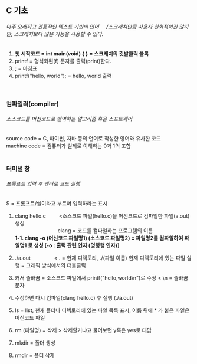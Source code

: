 ## C 기초   
###### *아주 오래되고 전통적인 텍스트 기반의 언어 &nbsp;&nbsp;&nbsp; /스크래치만큼 사용자 친화적이진 않지만, 스크래치보다 많은 기능을 사용할 수 있다.*   
1. **첫 시작코드 = int main(void) { } = 스크래치의 깃발클릭 블록** 
2. printf = 형식화된(f) 문자를 출력(print)한다.  
3. ; = 마침표  
4.  printf("hello, world");   = hello, world 출력   

</br>   

### 컴파일러(compiler)     
###### 소스코드를 머신코드로 번역하는 알고리즘 혹은 소프트웨어   
source code = C, 파이썬, 자바 등의 언어로 작성한 영어와 유사한 코드   
machine code = 컴퓨터가 실제로 이해하는 0과 1의 조합   
</br>   
   
### 터미널 창   
###### 프롬프트 입력 후 엔터로 코드 실행   
$ = 프롬프트/쉘이라고 부르며 입력하라는 표시    
1. clang hello.c  　　     <소스코드 파일(hello.c)을 머신코드로 컴파일한 파일(a.out) 생성   
                  　　　　　　　　 clang = 코드를 컴파일하는 프로그램의 이름     
**1-1. clang -o (머신코드 파일명1) (소스코드 파일명2) = 파일명2를 컴파일하여 파일명1 로 생성  [-o : 출력 관련 인자 (명령행 인자)**]   
2. ./a.out  　　　　       < . = 현재 디렉토리, ./(파일 이름) 현재 디렉토리에 있는 파일 실행 = 그래픽 방식에서의 더블클릭   
3. 커서 줄바꿈 = 소스코드 파일에서 printf("hello,world\n")로 수정    < \n = 줄바꿈 문자    
4. 수정하면 다시 컴파일(clang hello.c) 후 실행 (./a.out)   

6. ls = list, 현재 폴더나 디렉토리에 있는 파일 목록 표시, 이름 뒤에 * 가 붙은 파일은 머신코드 파일   
7. rm (파일명) = 삭제 > 삭제할거냐고 물어보면 y혹은 yes로 대답   
8. mkdir = 폴더 생성    
9. rmdir = 폴더 삭제   

</br>   





